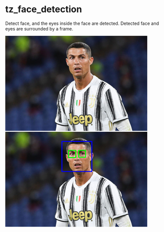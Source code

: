 # tz_face_detection

Detect face, and the eyes inside the face are detected. Detected face and eyes are surrounded by a frame.


![before](https://github.com/tztechno/tz_face_detection/blob/main/ronaldo.jpeg)
![after](https://github.com/tztechno/tz_face_detection/blob/main/img_screenshot_01.11.2020.png)
